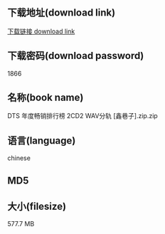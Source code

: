 ## 下载地址(download link)
[下载链接 download link](https://voluble-croquembouche-d321dc.netlify.app/?s=DTS+%E5%B9%B4%E5%BA%A6%E7%95%85%E9%94%80%E6%8E%92%E8%A1%8C%E6%A6%9C+2CD2+WAV%E5%88%86%E8%BD%A8+%5B%E9%91%AB%E5%B7%B7%E5%AD%90%5D.zip)

## 下载密码(download password)
1866

## 名称(book name)
DTS 年度畅销排行榜 2CD2 WAV分轨 [鑫巷子].zip.zip

## 语言(language)
chinese

## MD5


## 大小(filesize)
577.7 MB
